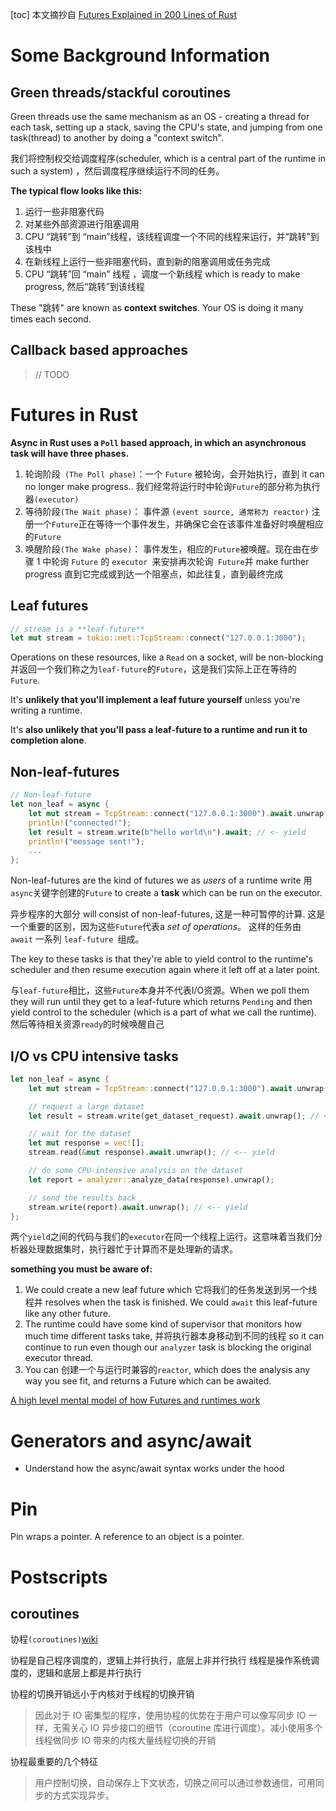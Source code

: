 [toc]
本文摘抄自 [Futures Explained in 200 Lines of Rust](https://cfsamson.github.io/books-futures-explained/0_background_information.html)

# Some Background Information



## Green threads/stackful coroutines

Green threads use the same mechanism as an OS - creating a thread for each task, setting up a stack, saving the CPU's state, and jumping from one task(thread) to another by doing a "context switch".

我们将控制权交给调度程序(scheduler, which is a central part of the runtime in such a system) ，然后调度程序继续运行不同的任务。

**The typical flow looks like this:** 

1. 运行一些非阻塞代码 
2. 对某些外部资源进行阻塞调用 
3. CPU “跳转”到 “main”线程，该线程调度一个不同的线程来运行，并“跳转”到该栈中 
4. 在新线程上运行一些非阻塞代码，直到新的阻塞调用或任务完成 
5. CPU “跳转”回 “main” 线程 ，调度一个新线程 which is ready to make progress, 然后“跳转”到该线程

These "跳转" are known as **context switches**. Your OS is doing it many times each second.



## Callback based approaches

> // TODO









# Futures in Rust

**Async in Rust uses a `Poll` based approach, in which an asynchronous task will have three phases.**

1. 轮询阶段` (The Poll phase)`：一个 `Future` 被轮询，会开始执行，直到 it can no longer make progress.. 我们经常将运行时中轮询` Future `的部分称为执行器`(executor)` 
2. 等待阶段`(The Wait phase)`： 事件源 `(event source, 通常称为 reactor)` 注册一个` Future `正在等待一个事件发生，并确保它会在该事件准备好时唤醒相应的`Future` 
3. 唤醒阶段`(The Wake phase)`： 事件发生，相应的`Future`被唤醒。现在由在步骤 1 中轮询 `Future` 的 `executor `来安排再次轮询` Future`并 make further progress 直到它完成或到达一个阻塞点，如此往复，直到最终完成

## Leaf futures

```rust
// stream is a **leaf-future**
let mut stream = tokio::net::TcpStream::connect("127.0.0.1:3000");
```

Operations on these resources, like a `Read` on a socket, will be non-blocking 并返回一个我们称之为`leaf-future`的`Future`，这是我们实际上正在等待的`Future`.

It's **unlikely that you'll implement a leaf future yourself** unless you're writing a runtime.

It's **also unlikely that you'll pass a leaf-future to a runtime and run it to completion alone**.



## Non-leaf-futures

```rust
// Non-leaf-future
let non_leaf = async {
    let mut stream = TcpStream::connect("127.0.0.1:3000").await.unwrap();// <- yield
    println!("connected!");
    let result = stream.write(b"hello world\n").await; // <- yield
    println!("message sent!");
    ...
};
```

Non-leaf-futures are the kind of futures we as *users* of a runtime write 用`async`关键字创建的`Future` to create a **task** which can be run on the executor.

异步程序的大部分 will consist of non-leaf-futures, 这是一种可暂停的计算. 这是一个重要的区别，因为这些`Future`代表a *set of operations*。 这样的任务由 `await` 一系列 `leaf-future `组成。

The key to these tasks is that they're able to yield control to the runtime's scheduler and then resume execution again where it left off at a later point.

 与`leaf-future`相比，这些`Future`本身并不代表I/O资源。When we poll them they will run until they get to a leaf-future which returns `Pending` and then yield control to the scheduler (which is a part of what we call the runtime). 然后等待相关资源`ready`的时候唤醒自己

## I/O vs CPU intensive tasks

```rust
let non_leaf = async {
    let mut stream = TcpStream::connect("127.0.0.1:3000").await.unwrap(); // <-- yield

    // request a large dataset
    let result = stream.write(get_dataset_request).await.unwrap(); // <-- yield

    // wait for the dataset
    let mut response = vec![];
    stream.read(&mut response).await.unwrap(); // <-- yield

    // do some CPU-intensive analysis on the dataset
    let report = analyzer::analyze_data(response).unwrap();

    // send the results back
    stream.write(report).await.unwrap(); // <-- yield
};
```

两个`yield`之间的代码与我们的`executor`在同一个线程上运行。这意味着当我们分析器处理数据集时，执行器忙于计算而不是处理新的请求。

**something you must be aware of:**

1. We could create a new leaf future which 它将我们的任务发送到另一个线程并 resolves when the task is finished. We could `await` this leaf-future like any other future.
2. The runtime could have some kind of supervisor that monitors how much time different tasks take, 并将执行器本身移动到不同的线程 so it can continue to run even though our `analyzer` task is blocking the original executor thread.
3. You can 创建一个与运行时兼容的`reactor`,  which does the analysis any way you see fit, and returns a Future which can be awaited.



[A high level mental model of how Futures and runtimes work ](https://cfsamson.github.io/books-futures-explained/2_a_mental_model_for_futures.html)



# Generators and async/await

- Understand how the async/await syntax works under the hood



#  Pin

Pin wraps a pointer. A reference to an object is a pointer.





# Postscripts

## coroutines

协程`(coroutines)`[wiki](https://en.wikipedia.org/wiki/Coroutine)

协程是自己程序调度的，逻辑上并行执行，底层上非并行执行
线程是操作系统调度的，逻辑和底层上都是并行执行

协程的切换开销远小于内核对于线程的切换开销

> 因此对于 IO 密集型的程序，使用协程的优势在于用户可以像写同步 IO 一样，无需关心 IO 异步接口的细节（coroutine 库进行调度）。减小使用多个线程做同步 IO 带来的内核大量线程切换的开销

协程最重要的几个特征

> 用户控制切换，自动保存上下文状态，切换之间可以通过参数通信，可用同步的方式实现异步。
